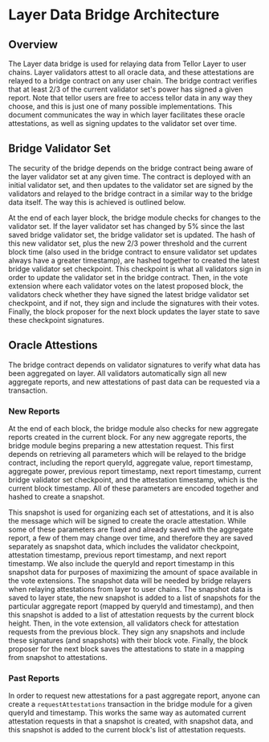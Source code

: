 # Layer Data Bridge Architecture

## Overview

The Layer data bridge is used for relaying data from Tellor Layer to user chains. Layer validators attest to all oracle data, and these attestations are relayed to a bridge contract on any user chain. The bridge contract verifies that at least 2/3 of the current validator set's power has signed a given report. Note that tellor users are free to access tellor data in any way they choose, and this is just one of many possible implementations. This document communicates the way in which layer facilitates these oracle attestations, as well as signing updates to the validator set over time.
## Bridge Validator Set

The security of the bridge depends on the bridge contract being aware of the layer validator set at any given time. The contract is deployed with an initial validator set, and then updates to the validator set are signed by the validators and relayed to the bridge contract in a similar way to the bridge data itself. The way this is achieved is outlined below.

At the end of each layer block, the bridge module checks for changes to the validator set. If the layer validator set has changed by 5% since the last saved bridge validator set, the bridge validator set is updated. The hash of this new validator set, plus the new 2/3 power threshold and the current block time (also used in the bridge contract to ensure validator set updates always have a greater timestamp), are hashed together to created the latest bridge validator set checkpoint. This checkpoint is what all validators sign in order to update the validator set in the bridge contract. Then, in the vote extension where each validator votes on the latest proposed block, the validators check whether they have signed the latest bridge validator set checkpoint, and if not, they sign and include the signatures with their votes. Finally, the block proposer for the next block updates the layer state to save these checkpoint signatures. 

## Oracle Attestions
The bridge contract depends on validator signatures to verify what data has been aggregated on layer. All validators automatically sign all new aggregate reports, and new attestations of past data can be requested via a transaction. 

### New Reports
At the end of each block, the bridge module also checks for new aggregate reports created in the current block. For any new aggregate reports, the bridge module begins preparing a new attestation request. This first depends on retrieving all parameters which will be relayed to the bridge contract, including the report queryId, aggregate value, report timestamp, aggregate power, previous report timestamp, next report timestamp, current bridge validator set checkpoint, and the attestation timestamp, which is the current block timestamp. All of these parameters are encoded together and hashed to create a snapshot. 

This snapshot is used for organizing each set of attestations, and it is also the message which will be signed to create the oracle attestation. While some of these parameters are fixed and already saved with the aggregate report, a few of them may change over time, and therefore they are saved separately as snapshot data, which includes the validator checkpoint, attestation timestamp, previous report timestamp, and next report timestamp. We also include the queryId and report timestamp in this snapshot data for purposes of maximizing the amount of space available in the vote extensions. The snapshot data will be needed by bridge relayers when relaying attestations from layer to user chains. The snapshot data is saved to layer state, the new snapshot is added to a list of snapshots for the particular aggregate report (mapped by queryId and timestamp), and then this snapshot is added to a list of attestation requests by the current block height. Then, in the vote extension, all validators check for attestation requests from the previous block. They sign any snapshots and include these signatures (and snapshots) with their block vote. Finally, the block proposer for the next block saves the attestations to state in a mapping from snapshot to attestations. 

### Past Reports
In order to request new attestations for a past aggregate report, anyone can create a `requestAttestations`  transaction in the bridge module for a given queryId and timestamp. This works the same way as automated current attestation requests in that a snapshot is created, with snapshot data, and this snapshot is added to the current block's list of attestation requests.